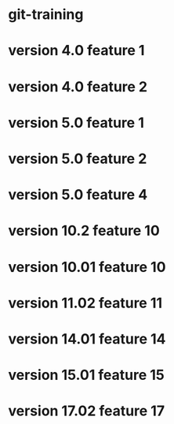 # git-training
# version 4.0 feature 1
# version 4.0 feature 2
# version 5.0 feature 1
# version 5.0 feature 2
# version 5.0 feature 4
# version 10.2 feature 10
# version 10.01 feature 10
# version 11.02 feature 11
# version 14.01 feature 14
# version 15.01 feature 15
# version 17.02 feature 17
